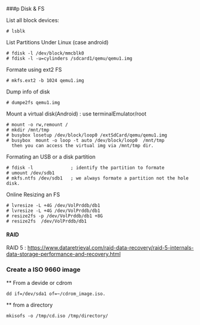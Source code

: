 ###p Disk & FS

List all block devices:
 
    # lsblk

List Partitions Under Linux (case android)

    # fdisk -l /dev/block/mmcblk0 
    # fdisk -l -u=cylinders /sdcard1/qemu/qemu1.img

Formate using ext2 FS
 
    # mkfs.ext2 -b 1024 qemu1.img
 
Dump info of disk
 
    # dumpe2fs qemu1.img


Mount a virtual disk(Android) : use terminalEmulator/root

    # mount -o rw,remount /
    # mkdir /mnt/tmp
    # busybox losetup /dev/block/loop0 /extSdCard/qemu/qemu1.img
    # busybox  mount -o loop -t auto /dev/block/loop0  /mnt/tmp
      then you can access the virtual img via /mnt/tmp dir.

Formating an USB or a disk partition

    # fdisk -l              ; identify the partition to formate
    # umount /dev/sdb1
    # mkfs.ntfs /dev/sdb1   ; we always formate a partition not the hole disk.
 
Online Resizing an FS

    # lvresize -L +4G /dev/VolPrddb/db1
    # lvresize -L +4G /dev/VolPrddb/db1
    # resize2fs -p /dev/VolPrddb/db1 +8G
    # resize2fs  /dev/VolPrddb/db1


#### RAID
RAID 5 : https://www.dataretrieval.com/raid-data-recovery/raid-5-internals-data-storage-performance-and-recovery.html

### Create a ISO 9660 image
** From a devide or cdrom 
    
    dd if=/dev/sda1 of=~/cdrom_image.iso.

** from a directory  
    
    mkisofs -o /tmp/cd.iso /tmp/directory/  